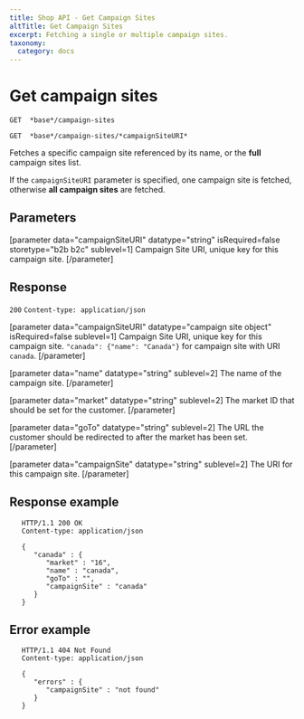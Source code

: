 ```yaml
---
title: Shop API - Get Campaign Sites
altTitle: Get Campaign Sites
excerpt: Fetching a single or multiple campaign sites.
taxonomy:
  category: docs
---
```


# Get campaign sites

```text
GET  *base*/campaign-sites
```

```text
GET  *base*/campaign-sites/*campaignSiteURI*
```

Fetches a specific campaign site referenced by its name, or the **full** campaign sites list.

If the `campaignSiteURI` parameter is specified, one campaign site is fetched, otherwise **all campaign sites** are fetched.

## Parameters

[parameter data="campaignSiteURI" datatype="string" isRequired=false storetype="b2b b2c" sublevel=1]
Campaign Site URI, unique key for this campaign site.
[/parameter]

## Response
`200` `Content-type: application/json`

[parameter data="campaignSiteURI" datatype="campaign site object" isRequired=false sublevel=1]
Campaign Site URI, unique key for this campaign site.
``"canada": {"name": "Canada"}`` for campaign site with URI ``canada``.
[/parameter]

[parameter data="name" datatype="string" sublevel=2]
The name of the campaign site.
[/parameter]

[parameter data="market" datatype="string" sublevel=2]
The market ID that should be set for the customer.
[/parameter]

[parameter data="goTo" datatype="string" sublevel=2]
The URL the customer should be redirected to after the market has been set.
[/parameter]

[parameter data="campaignSite" datatype="string" sublevel=2]
The URI for this campaign site.
[/parameter]

## Response example

```http
   HTTP/1.1 200 OK
   Content-type: application/json

   {
      "canada" : {
         "market" : "16",
         "name" : "canada",
         "goTo" : "",
         "campaignSite" : "canada"
      }
   }
```

## Error example

```http
   HTTP/1.1 404 Not Found
   Content-type: application/json

   {
      "errors" : {
         "campaignSite" : "not found"
      }
   }
```
